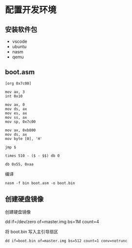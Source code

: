 # 配置开发环境

## 安装软件包

- vscode
- ubuntu
- nasm
- qemu

## boot.asm

```
[org 0x7c00]

mov ax, 3
int 0x10

mov ax, 0
mov ds, ax
mov es, ax
mov ss, ax
mov sp, 0x7c00

mov ax, 0xb800
mov ds, ax
mov byte [0], 'H'

jmp $

times 510 - ($ - $$) db 0

db 0x55, 0xaa
```

编译

    nasm -f bin boot.asm -o boot.bin


## 创建硬盘镜像

创建硬盘镜像

   dd if=/dev/zero of=master.img bs=1M count=4

将 boot.bin 写入主引导扇区

    dd if=boot.bin of=master.img bs=512 count=1 conv=notrunc
